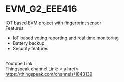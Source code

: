 # EVM_G2_EEE416
IOT based EVM project with fingerprint sensor <br>
Features: <br>
<ul>
  <li> IoT based voting reporting and real time monitoring </li> 
  <li> Battery backup </li>
  <li> Security features </li> <br>
  </ul>

Youtube Link:  <br>
Thingspeak channel Link: < a href> https://thingspeak.com/channels/1843139 </a> <br>
